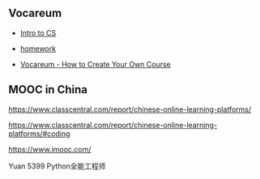 
## Vocareum
- [Intro to CS](https://cs1301.com/#syllabus)
- [homework](https://github.com/Fried-man-Education/CS_1301)

- [Vocareum - How to Create Your Own Course](https://www.youtube.com/watch?v=GAKSFwvmOgU)


## MOOC in China

https://www.classcentral.com/report/chinese-online-learning-platforms/

https://www.classcentral.com/report/chinese-online-learning-platforms/#coding

https://www.imooc.com/

Yuan 5399
Python全能工程师